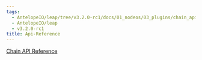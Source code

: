 ```yaml
---
tags:
  - AntelopeIO/leap/tree/v3.2.0-rc1/docs/01_nodeos/03_plugins/chain_api_plugin/api-reference/index.md
  - AntelopeIO/leap
  - v3.2.0-rc1
title: Api-Reference
---
```

[Chain API Reference](https://docs.eosnetwork.com/leap-plugins/latest/chain.api/)
